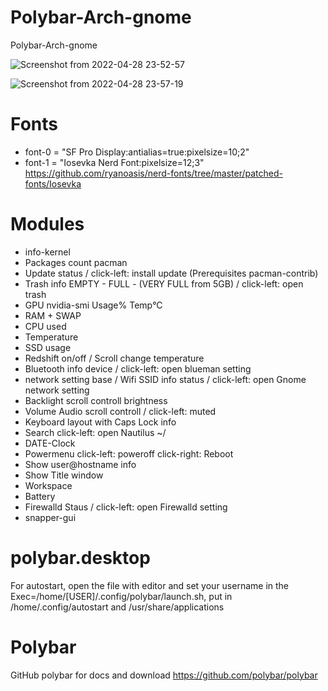 # Polybar-Arch-gnome
Polybar-Arch-gnome

![Screenshot from 2022-04-28 23-52-57](https://user-images.githubusercontent.com/103053714/165860696-bcf5715b-3c5f-4948-88d1-6df047519f8a.png)

![Screenshot from 2022-04-28 23-57-19](https://user-images.githubusercontent.com/103053714/165861065-bc33d60c-34d5-49a7-9b1e-8d4ddc12fb2b.png)


# Fonts 
- font-0 = "SF Pro Display:antialias=true:pixelsize=10;2"
- font-1 = "Iosevka Nerd Font:pixelsize=12;3" https://github.com/ryanoasis/nerd-fonts/tree/master/patched-fonts/Iosevka


# Modules
- info-kernel 
- Packages count pacman
- Update status / click-left: install update (Prerequisites pacman-contrib) 
- Trash info EMPTY - FULL - (VERY FULL from 5GB) /  click-left: open trash 
- GPU nvidia-smi Usage% Temp°C
- RAM + SWAP
- CPU used
- Temperature
- SSD usage 
- Redshift on/off / Scroll change temperature
- Bluetooth info device / click-left: open blueman setting
- network setting base / Wifi SSID info status / click-left: open Gnome network setting
- Backlight scroll controll brightness
- Volume Audio scroll controll / click-left: muted
- Keyboard layout with Caps Lock info
- Search click-left: open Nautilus ~/
- DATE-Clock
- Powermenu click-left: poweroff click-right: Reboot
- Show user@hostname info
- Show Title window
- Workspace
- Battery
- Firewalld Staus / click-left: open Firewalld setting
- snapper-gui


# polybar.desktop
For autostart, open the file with editor and set your username in the Exec=/home/[USER]/.config/polybar/launch.sh, put in /home/.config/autostart and /usr/share/applications 

# Polybar
GitHub polybar for docs and download https://github.com/polybar/polybar


